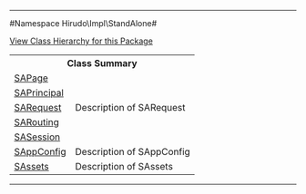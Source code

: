 

- - -

#Namespace Hirudo\Impl\StandAlone#

<div><a href='https://github.com/JeyDotC/Hirudo-docs/blob/master/Hirudo/Impl/StandAlone//package-tree.md'>View Class Hierarchy for this Package</a></div>

<table class="title">
<tr><th colspan="2" class="title">Class Summary</th></tr>
<tr><td class="name"><a href="https://github.com/JeyDotC/Hirudo-docs/blob/master/Hirudo/Impl/StandAlone/SAPage.md">SAPage</a></td><td class="description"></td></tr>
<tr><td class="name"><a href="https://github.com/JeyDotC/Hirudo-docs/blob/master/Hirudo/Impl/StandAlone/SAPrincipal.md">SAPrincipal</a></td><td class="description"></td></tr>
<tr><td class="name"><a href="https://github.com/JeyDotC/Hirudo-docs/blob/master/Hirudo/Impl/StandAlone/SARequest.md">SARequest</a></td><td class="description">Description of SARequest</td></tr>
<tr><td class="name"><a href="https://github.com/JeyDotC/Hirudo-docs/blob/master/Hirudo/Impl/StandAlone/SARouting.md">SARouting</a></td><td class="description"></td></tr>
<tr><td class="name"><a href="https://github.com/JeyDotC/Hirudo-docs/blob/master/Hirudo/Impl/StandAlone/SASession.md">SASession</a></td><td class="description"></td></tr>
<tr><td class="name"><a href="https://github.com/JeyDotC/Hirudo-docs/blob/master/Hirudo/Impl/StandAlone/SAppConfig.md">SAppConfig</a></td><td class="description">Description of SAppConfig</td></tr>
<tr><td class="name"><a href="https://github.com/JeyDotC/Hirudo-docs/blob/master/Hirudo/Impl/StandAlone/SAssets.md">SAssets</a></td><td class="description">Description of SAssets</td></tr>
</table>

- - -

